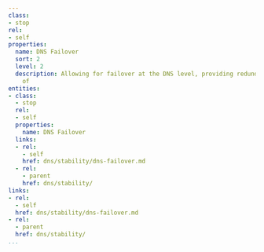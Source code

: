 ```yaml
---
class:
- stop
rel:
- self
properties:
  name: DNS Failover
  sort: 2
  level: 2
  description: Allowing for failover at the DNS level, providing redundancy and failover
    of
entities:
- class:
  - stop
  rel:
  - self
  properties:
    name: DNS Failover
  links:
  - rel:
    - self
    href: dns/stability/dns-failover.md
  - rel:
    - parent
    href: dns/stability/
links:
- rel:
  - self
  href: dns/stability/dns-failover.md
- rel:
  - parent
  href: dns/stability/
...
```

